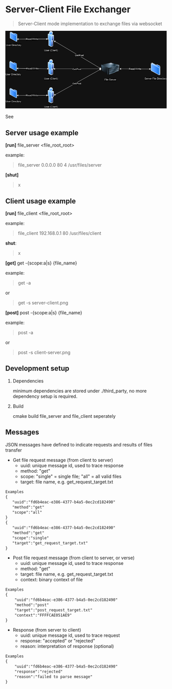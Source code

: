 # Server-Client File Exchanger 
> Server-Client mode implementation to exchange files via websocket

![](infrastructure.png)

See

## Server usage example

**[run]** file_server <host> <port> <threads> <file_root_root>

example: 
> file_server 0.0.0.0 80 4 /usr/files/server


**[shut]**
>x


## Client usage example

**[run]** file_client <host> <port> <file_root_root>

example: 
> file_client 192.168.0.1 80 /usr/files/client


**shut**: 
>x


**[get]** get -{scope:a|s} {file_name}

example: 
>get -a

or
>get -s server-client.png



**[post]** post -{scope:a|s} {file_name}

example:
>post -a

or
>post -s client-server.png


## Development setup

1. Dependencies

   minimum dependencies are stored under ./third_party, no more dependency setup is required.

2. Build

   cmake build file_server and file_client seperately


## Messages

JSON messages have defined to indicate requests and results of files transfer

* Get file request message (from client to server)
   * uuid: unique message id, used to trace response
   * method: "get"
   * scope: "single" = single file; "all" = all valid files
   * target: file name, e.g. get_request_target.txt
 ```
Examples
{
	"uuid":"fd6b4eac-e386-4377-b4a5-0ec2cd182490"
	"method":"get"
	"scope":"all"
}
{
	"uuid":"fd6b4eac-e386-4377-b4a5-0ec2cd182490"
	"method":"get"
	"scope":"single"
	"target":"get_request_target.txt"
}
```


* Post file request message (from client to server, or verse)
   * uuid: unique message id, used to trace response
   * method: "get"
   * target: file name, e.g. get_request_target.txt
   * context: binary context of file
```
Examples
{
	"uuid":"fd6b4eac-e386-4377-b4a5-0ec2cd182490"
	"method":"post"
	"target":"post_request_target.txt"
	"context":"FFFFCAE051AE9"
}
```


* Response (from server to client)
   * uuid: unique message id, used to trace request
   * response: "accepted" or "rejected"
   * reason: interpretation of response (optional) 
```
Examples
{
	"uuid":"fd6b4eac-e386-4377-b4a5-0ec2cd182490"
	"response":"rejected"
	"reason":"failed to parse message"
}
```
